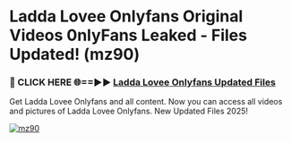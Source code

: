 # Ladda Lovee Onlyfans Original Videos 0nlyFans Leaked - Files Updated! (mz90)

<h3>🔴 CLICK HERE 🌐==►► <a href="https://tinyurl.com/ehrbuxhb" rel="nofollow">Ladda Lovee Onlyfans Updated Files</a></h3>

Get Ladda Lovee Onlyfans and all content. Now you can access all videos and pictures of Ladda Lovee Onlyfans. New Updated Files 2025!

[![mz90](https://i.imgur.com/lVYEuWS.gif)](https://tinyurl.com/ehrbuxhb)
